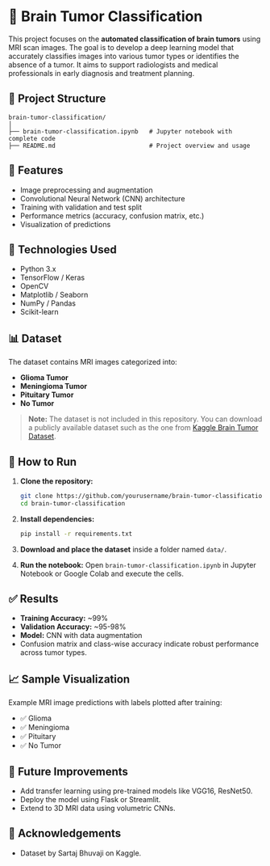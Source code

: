 
# 🧠 Brain Tumor Classification

This project focuses on the **automated classification of brain tumors** using MRI scan images. The goal is to develop a deep learning model that accurately classifies images into various tumor types or identifies the absence of a tumor. It aims to support radiologists and medical professionals in early diagnosis and treatment planning.

## 📁 Project Structure

```
brain-tumor-classification/
│
├── brain-tumor-classification.ipynb   # Jupyter notebook with complete code
├── README.md                          # Project overview and usage
```

## 📌 Features

- Image preprocessing and augmentation
- Convolutional Neural Network (CNN) architecture
- Training with validation and test split
- Performance metrics (accuracy, confusion matrix, etc.)
- Visualization of predictions

## 🧪 Technologies Used

- Python 3.x
- TensorFlow / Keras
- OpenCV
- Matplotlib / Seaborn
- NumPy / Pandas
- Scikit-learn

## 📊 Dataset

The dataset contains MRI images categorized into:
- **Glioma Tumor**
- **Meningioma Tumor**
- **Pituitary Tumor**
- **No Tumor**

> **Note:** The dataset is not included in this repository. You can download a publicly available dataset such as the one from [Kaggle Brain Tumor Dataset](https://www.kaggle.com/datasets/sartajbhuvaji/brain-tumor-classification-mri).

## 🚀 How to Run

1. **Clone the repository:**
   ```bash
   git clone https://github.com/yourusername/brain-tumor-classification.git
   cd brain-tumor-classification
   ```

2. **Install dependencies:**
   ```bash
   pip install -r requirements.txt
   ```

3. **Download and place the dataset** inside a folder named `data/`.

4. **Run the notebook:**
   Open `brain-tumor-classification.ipynb` in Jupyter Notebook or Google Colab and execute the cells.

## ✅ Results

- **Training Accuracy:** ~99%
- **Validation Accuracy:** ~95-98%
- **Model:** CNN with data augmentation
- Confusion matrix and class-wise accuracy indicate robust performance across tumor types.

## 📈 Sample Visualization

Example MRI image predictions with labels plotted after training:
- ✅ Glioma
- ✅ Meningioma
- ✅ Pituitary
- ✅ No Tumor

## 📌 Future Improvements

- Add transfer learning using pre-trained models like VGG16, ResNet50.
- Deploy the model using Flask or Streamlit.
- Extend to 3D MRI data using volumetric CNNs.

## 🙌 Acknowledgements

- Dataset by Sartaj Bhuvaji on Kaggle.
